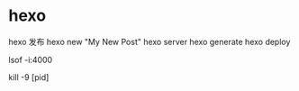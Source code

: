 # hexo

hexo 发布
hexo new "My New Post"
hexo server
hexo generate
hexo deploy

<!-- 查看端口 -->

lsof -i:4000

<!-- 杀死端口 -->

kill -9 [pid]
